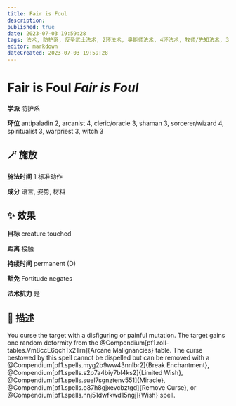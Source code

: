 ```yaml
---
title: Fair is Foul
description: 
published: true
date: 2023-07-03 19:59:28
tags: 法术, 防护系, 反圣武士法术, 2环法术, 奥能师法术, 4环法术, 牧师/先知法术, 3环法术, 萨满法术, 法师/术士法术, 唤魂师法术, 战斗祭司法术, 女巫法术
editor: markdown
dateCreated: 2023-07-03 19:59:28
---
```


# **Fair is Foul** *Fair is Foul*

**学派** 防护系 

**环位** antipaladin 2, arcanist 4, cleric/oracle 3, shaman 3, sorcerer/wizard 4, spiritualist 3, warpriest 3, witch 3

## 🪄 施放

**施法时间** 1 标准动作

**成分** 语言, 姿势, 材料

## ✨ 效果 

**目标** creature touched 

**距离** 接触  

**持续时间** permanent (D) 

**豁免** Fortitude negates

**法术抗力** 是

## 📖 描述

You curse the target with a disfiguring or painful mutation. The target gains one random deformity from the @Compendium[pf1.roll-tables.Vm8ccE6qchTx2Trn]{Arcane Malignancies} table. The curse bestowed by this spell cannot be dispelled but can be removed with a @Compendium[pf1.spells.myg2b9ww43nnlbr2]{Break Enchantment}, @Compendium[pf1.spells.s2p7a4biy7bl4ks2]{Limited Wish}, @Compendium[pf1.spells.suel7sgnztenv551]{Miracle}, @Compendium[pf1.spells.o87h8gjxevcbztgd]{Remove Curse}, or @Compendium[pf1.spells.nnj51dwfkwd15ngj]{Wish} spell.
    